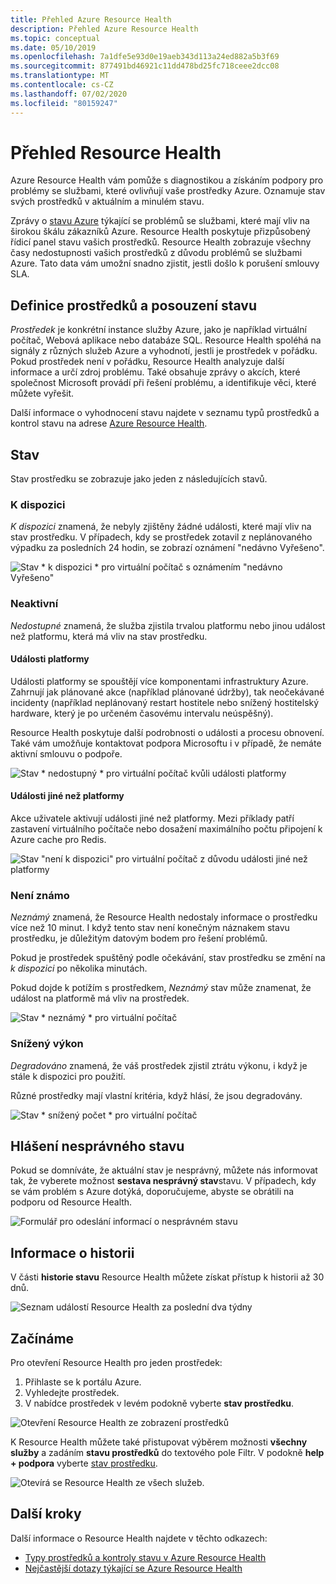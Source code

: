 ```yaml
---
title: Přehled Azure Resource Health
description: Přehled Azure Resource Health
ms.topic: conceptual
ms.date: 05/10/2019
ms.openlocfilehash: 7a1dfe5e93d0e19aeb343d113a24ed882a5b3f69
ms.sourcegitcommit: 877491bd46921c11dd478bd25fc718ceee2dcc08
ms.translationtype: MT
ms.contentlocale: cs-CZ
ms.lasthandoff: 07/02/2020
ms.locfileid: "80159247"
---
```

# <a name="resource-health-overview"></a>Přehled Resource Health
 
Azure Resource Health vám pomůže s diagnostikou a získáním podpory pro problémy se službami, které ovlivňují vaše prostředky Azure. Oznamuje stav svých prostředků v aktuálním a minulém stavu.

Zprávy o [stavu Azure](https://status.azure.com) týkající se problémů se službami, které mají vliv na širokou škálu zákazníků Azure. Resource Health poskytuje přizpůsobený řídicí panel stavu vašich prostředků. Resource Health zobrazuje všechny časy nedostupnosti vašich prostředků z důvodu problémů se službami Azure. Tato data vám umožní snadno zjistit, jestli došlo k porušení smlouvy SLA.

## <a name="resource-definition-and-health-assessment"></a>Definice prostředků a posouzení stavu

*Prostředek* je konkrétní instance služby Azure, jako je například virtuální počítač, Webová aplikace nebo databáze SQL. Resource Health spoléhá na signály z různých služeb Azure a vyhodnotí, jestli je prostředek v pořádku. Pokud prostředek není v pořádku, Resource Health analyzuje další informace a určí zdroj problému. Také obsahuje zprávy o akcích, které společnost Microsoft provádí při řešení problému, a identifikuje věci, které můžete vyřešit.

Další informace o vyhodnocení stavu najdete v seznamu typů prostředků a kontrol stavu na adrese [Azure Resource Health](resource-health-checks-resource-types.md).

## <a name="health-status"></a>Stav

Stav prostředku se zobrazuje jako jeden z následujících stavů.

### <a name="available"></a>K dispozici

*K dispozici* znamená, že nebyly zjištěny žádné události, které mají vliv na stav prostředku. V případech, kdy se prostředek zotavil z neplánovaného výpadku za posledních 24 hodin, se zobrazí oznámení "nedávno Vyřešeno".

![Stav * k dispozici * pro virtuální počítač s oznámením "nedávno Vyřešeno"](./media/resource-health-overview/Available.png)

### <a name="unavailable"></a>Neaktivní

*Nedostupné* znamená, že služba zjistila trvalou platformu nebo jinou událost než platformu, která má vliv na stav prostředku.

#### <a name="platform-events"></a>Události platformy

Události platformy se spouštějí více komponentami infrastruktury Azure. Zahrnují jak plánované akce (například plánované údržby), tak neočekávané incidenty (například neplánovaný restart hostitele nebo snížený hostitelský hardware, který je po určeném časovému intervalu neúspěšný).

Resource Health poskytuje další podrobnosti o události a procesu obnovení. Také vám umožňuje kontaktovat podpora Microsoftu i v případě, že nemáte aktivní smlouvu o podpoře.

![Stav * nedostupný * pro virtuální počítač kvůli události platformy](./media/resource-health-overview/Unavailable.png)

#### <a name="non-platform-events"></a>Události jiné než platformy

Akce uživatele aktivují události jiné než platformy. Mezi příklady patří zastavení virtuálního počítače nebo dosažení maximálního počtu připojení k Azure cache pro Redis.

![Stav "není k dispozici" pro virtuální počítač z důvodu události jiné než platformy](./media/resource-health-overview/Unavailable_NonPlatform.png)

### <a name="unknown"></a>Není známo

*Neznámý* znamená, že Resource Health nedostaly informace o prostředku více než 10 minut. I když tento stav není konečným náznakem stavu prostředku, je důležitým datovým bodem pro řešení problémů.

Pokud je prostředek spuštěný podle očekávání, stav prostředku se změní na *k dispozici* po několika minutách.

Pokud dojde k potížím s prostředkem, *Neznámý* stav může znamenat, že událost na platformě má vliv na prostředek.

![Stav * neznámý * pro virtuální počítač](./media/resource-health-overview/Unknown.png)

### <a name="degraded"></a>Snížený výkon

*Degradováno* znamená, že váš prostředek zjistil ztrátu výkonu, i když je stále k dispozici pro použití.

Různé prostředky mají vlastní kritéria, když hlásí, že jsou degradovány.

![Stav * snížený počet * pro virtuální počítač](./media/resource-health-overview/degraded.png)

## <a name="reporting-an-incorrect-status"></a>Hlášení nesprávného stavu

Pokud se domníváte, že aktuální stav je nesprávný, můžete nás informovat tak, že vyberete možnost **sestava nesprávný stav**stavu. V případech, kdy se vám problém s Azure dotýká, doporučujeme, abyste se obrátili na podporu od Resource Health.

![Formulář pro odeslání informací o nesprávném stavu](./media/resource-health-overview/incorrect-status.png)

## <a name="history-information"></a>Informace o historii

V části **historie stavu** Resource Health můžete získat přístup k historii až 30 dnů.

![Seznam událostí Resource Health za poslední dva týdny](./media/resource-health-overview/history-blade.png)

## <a name="get-started"></a>Začínáme

Pro otevření Resource Health pro jeden prostředek:

1. Přihlaste se k portálu Azure.
2. Vyhledejte prostředek.
3. V nabídce prostředek v levém podokně vyberte **stav prostředku**.

![Otevření Resource Health ze zobrazení prostředků](./media/resource-health-overview/from-resource-blade.png)

K Resource Health můžete také přistupovat výběrem možnosti **všechny služby** a zadáním **stavu prostředků** do textového pole Filtr. V podokně **help + podpora** vyberte [stav prostředku](https://ms.portal.azure.com/#blade/Microsoft_Azure_Monitoring/AzureMonitoringBrowseBlade/resourceHealth).

![Otevírá se Resource Health ze všech služeb.](./media/resource-health-overview/FromOtherServices.png)

## <a name="next-steps"></a>Další kroky

Další informace o Resource Health najdete v těchto odkazech:
-  [Typy prostředků a kontroly stavu v Azure Resource Health](resource-health-checks-resource-types.md)
-  [Nejčastější dotazy týkající se Azure Resource Health](resource-health-faq.md)
